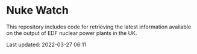 # Nuke Watch

This repository includes code for retrieving the latest information available on the output of EDF nuclear power plants in the UK.

Last updated: 2022-03-27 06:11